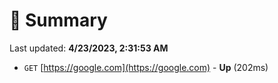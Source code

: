 # 📖 Summary
Last updated: **4/23/2023, 2:31:53 AM**

- `GET` [https://google.com](https://google.com) - **Up** (202ms)
